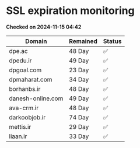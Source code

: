 # SSL expiration monitoring

**Checked on 2024-11-15 04:42**

| Domain | Remained | Status       |
|--------|----------|--------------|
| dpe.ac     | 48 Day   | ✅ |
| dpedu.ir     | 49 Day   | ✅ |
| dpgoal.com     | 23 Day   | ✅ |
| dpmaharat.com     | 34 Day   | ✅ |
| borhanbs.ir     | 48 Day   | ✅ |
| danesh-online.com     | 49 Day   | ✅ |
| ava-crm.ir     | 48 Day   | ✅ |
| darkoobjob.ir     | 74 Day   | ✅ |
| mettis.ir     | 29 Day   | ✅ |
| liaan.ir     | 33 Day   | ✅ |
